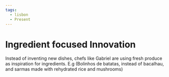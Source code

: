 ```yaml
---
tags:
  - lisbon
  - Present
---
```

# Ingredient focused Innovation

Instead of inventing new dishes, chefs like Gabriel are using fresh produce as inspiration for ingredients. E.g (Bolinhos de batatas, instead of bacalhau, and sarmas made with rehydrated rice and mushrooms)
